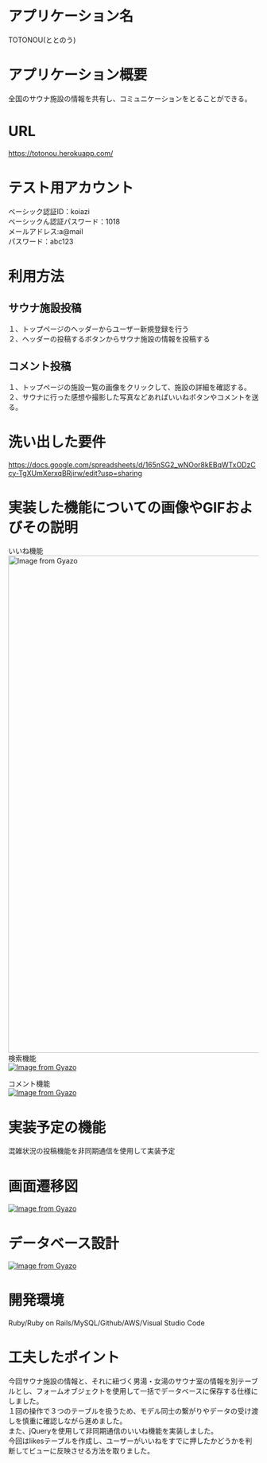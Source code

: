 # アプリケーション名

TOTONOU(ととのう)

# アプリケーション概要

全国のサウナ施設の情報を共有し、コミュニケーションをとることができる。

# URL

https://totonou.herokuapp.com/

# テスト用アカウント
ベーシック認証ID：koiazi  
ベーシックん認証パスワード：1018  
メールアドレス:a@mail  
パスワード：abc123  


# 利用方法

## サウナ施設投稿
１、トップページのヘッダーからユーザー新規登録を行う  
２、ヘッダーの投稿するボタンからサウナ施設の情報を投稿する

## コメント投稿
１、トップページの施設一覧の画像をクリックして、施設の詳細を確認する。  
２、サウナに行った感想や撮影した写真などあればいいねボタンやコメントを送る。


# 洗い出した要件

https://docs.google.com/spreadsheets/d/165nSG2_wNOor8kEBqWTxODzCcy-TgXUmXerxqBRjirw/edit?usp=sharing

# 実装した機能についての画像やGIFおよびその説明
いいね機能  
<a href="https://gyazo.com/710e3ae5aaf339a891904277de505876"><img src="https://i.gyazo.com/710e3ae5aaf339a891904277de505876.gif" alt="Image from Gyazo" width="1000"/></a>  
検索機能  
[![Image from Gyazo](https://i.gyazo.com/72cfd4487633d9471c6966d3e4492573.gif)](https://gyazo.com/72cfd4487633d9471c6966d3e4492573)  
  
コメント機能  
[![Image from Gyazo](https://i.gyazo.com/a3019efcfa8b86f0b3790408ae73d8d7.gif)](https://gyazo.com/a3019efcfa8b86f0b3790408ae73d8d7)  



# 実装予定の機能

混雑状況の投稿機能を非同期通信を使用して実装予定

# 画面遷移図

[![Image from Gyazo](https://i.gyazo.com/6a4ba0ba1c30c40327fb4e47b6450cbc.png)](https://gyazo.com/6a4ba0ba1c30c40327fb4e47b6450cbc)

# データベース設計

[![Image from Gyazo](https://i.gyazo.com/e9cfdcec25d99540cc962a3bc0a2bf18.png)](https://gyazo.com/e9cfdcec25d99540cc962a3bc0a2bf18)

# 開発環境

Ruby/Ruby on Rails/MySQL/Github/AWS/Visual Studio Code

# 工夫したポイント

今回サウナ施設の情報と、それに紐づく男湯・女湯のサウナ室の情報を別テーブルとし、フォームオブジェクトを使用して一括でデータベースに保存する仕様にしました。  
１回の操作で３つのテーブルを扱うため、モデル同士の繋がりやデータの受け渡しを慎重に確認しながら進めました。  
また、jQueryを使用して非同期通信のいいね機能を実装しました。  
今回はlikesテーブルを作成し、ユーザーがいいねをすでに押したかどうかを判断してビューに反映させる方法を取りました。
